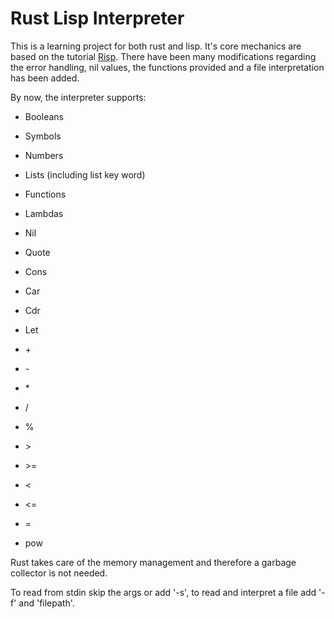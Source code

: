 # Rust Lisp Interpreter

This is a learning project for both rust and lisp.
It's core mechanics are based on the tutorial [Risp](https://dev.to/stopachka/risp-in-rust-lisp-5cle).
There have been many modifications regarding the error handling, nil values, the functions provided 
and a file interpretation has been added.

By now, the interpreter supports:

- Booleans
- Symbols
- Numbers
- Lists (including list key word)
- Functions
- Lambdas
- Nil
- Quote
- Cons
- Car
- Cdr
- Let
 
- \+
- \-
- \*
- \/
- %
- \>
- \>=
- <
- <=
- =
- pow

Rust takes care of the memory management and therefore a garbage collector is not needed.

To read from stdin skip the args or add '-s',
to read and interpret a file add '-f' and 'filepath'.